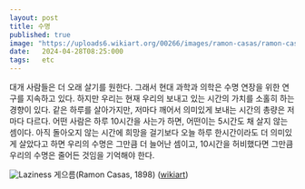 ```yaml
---
layout: post
title: 수명
published: true
image: "https://uploads6.wikiart.org/00266/images/ramon-casas/ramon-casas-laziness-google-art-project.jpg!Large.jpg"
date:   2024-04-28T08:25:000
tags:   etc
---
```


대개 사람들은 더 오래 살기를 원한다. 그래서 현대 과학과 의학은 수명 연장을 위한 연구를 지속하고 있다. 하지만 우리는 현재 우리의 보내고 있는 시간의 가치를 소홀히 하는 경향이 있다. 같은 하루를 살아가지만, 저마다 깨어서 의미있게 보내는 시간의 총량은 저마다 다르다. 어떤 사람은 하루 10시간을 사는가 하면, 어떤이는 5시간도 채 살지 않는 셈이다. 아직 돌아오지 않는 시간에 희망을 걸기보다 오늘 하루 한시간이라도 더 의미있게 살았다고 하면 우리의 수명은 그만큼 더 늘어난 셈이고, 10시간을 허비했다면 그만큼 우리의 수명은 줄어든 것임을 기억해야 한다.
 
![Laziness](https://uploads6.wikiart.org/00266/images/ramon-casas/ramon-casas-laziness-google-art-project.jpg!Large.jpg)
게으름(Ramon Casas, 1898) ([wikiart](https://www.wikiart.org/en/ramon-casas/laziness-1900))
